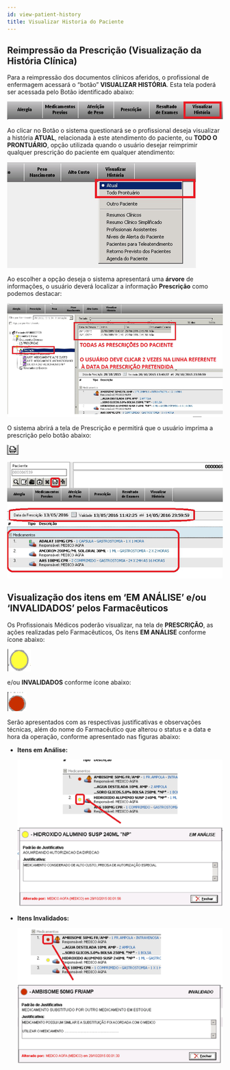 ```yaml
---
id: view-patient-history
title: Visualizar Historia do Paciente
---
```


## Reimpressão da Prescrição (Visualização da História Clínica)

Para a reimpressão dos documentos clínicos aferidos, o profissional de enfermagem acessará o “botão” **VISUALIZAR HISTÓRIA**. Esta tela poderá ser acessada pelo Botão identificado abaixo:

![Prescrição](../assets/imagem121.png)

Ao clicar no Botão o sistema questionará se o profissional deseja visualizar a história **ATUAL**, relacionada à este atendimento do paciente, ou **TODO O PRONTUÁRIO**, opção utilizada quando o usuário desejar reimprimir qualquer prescrição do paciente em qualquer atendimento:

![Prescrição](../assets/imagem122.png)

Ao escolher a opção deseja o sistema apresentará uma **árvore** de informações, o usuário deverá localizar a informação **Prescrição** como podemos destacar:

![Prescrição](../assets/imagem123.png)

O sistema abrirá a tela de Prescrição e permitirá que o usuário imprima a prescrição pelo botão abaixo:

![Prescrição](../assets/imagem124.png)

![Prescrição](../assets/imagem125.png)


## Visualização dos itens em ‘EM ANÁLISE’ e/ou ‘INVALIDADOS’ pelos Farmacêuticos

Os Profissionais Médicos poderão visualizar, na tela de **PRESCRIÇÃO**, as ações realizadas pelo Farmacêuticos, Os itens **EM ANÁLISE** conforme ícone abaixo: 

![Prescrição](../assets/imagem126.png)

e/ou **INVALIDADOS** conforme ícone abaixo:

![Prescrição](../assets/imagem127.png)

Serão apresentados com as respectivas justificativas e observações técnicas, além do nome do Farmacêutico que alterou o status e a data e hora da operação, conforme apresentado nas figuras abaixo:

- **Itens em Análise:**

    ![Prescrição](../assets/imagem128.png)

- **Itens Invalidados:**

    ![Prescrição](../assets/imagem129.png)